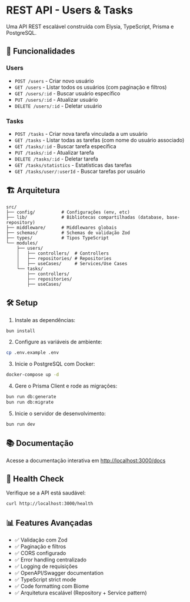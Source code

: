 

# REST API - Users & Tasks

Uma API REST escalável construída com Elysia, TypeScript, Prisma e PostgreSQL.

## 🚀 Funcionalidades

### Users
- `POST /users` - Criar novo usuário
- `GET /users` - Listar todos os usuários (com paginação e filtros)
- `GET /users/:id` - Buscar usuário específico
- `PUT /users/:id` - Atualizar usuário
- `DELETE /users/:id` - Deletar usuário

### Tasks
- `POST /tasks` - Criar nova tarefa vinculada a um usuário
- `GET /tasks` - Listar todas as tarefas (com nome do usuário associado)
- `GET /tasks/:id` - Buscar tarefa específica
- `PUT /tasks/:id` - Atualizar tarefa
- `DELETE /tasks/:id` - Deletar tarefa
- `GET /tasks/statistics` - Estatísticas das tarefas
- `GET /tasks/user/:userId` - Buscar tarefas por usuário

## 🏗️ Arquitetura

```
src/
├── config/          # Configurações (env, etc)
├── lib/             # Bibliotecas compartilhadas (database, base-repository)
├── middleware/      # Middlewares globais
├── schemas/         # Schemas de validação Zod
├── types/           # Tipos TypeScript
└── modules/
    ├── users/
    │   ├── controllers/  # Controllers
    │   ├── repositories/ # Repositories
    │   ├── useCases/     # Services/Use Cases
    └── tasks/
        ├── controllers/
        ├── repositories/
        ├── useCases/
```

## 🛠️ Setup

1. Instale as dependências:
```bash
bun install
```

2. Configure as variáveis de ambiente:
```bash
cp .env.example .env
```

3. Inicie o PostgreSQL com Docker:
```bash
docker-compose up -d
```

4. Gere o Prisma Client e rode as migrações:
```bash
bun run db:generate
bun run db:migrate
```

5. Inicie o servidor de desenvolvimento:
```bash
bun run dev
```

## 📚 Documentação

Acesse a documentação interativa em [http://localhost:3000/docs](http://localhost:3000/docs)

## 🧪 Health Check

Verifique se a API está saudável:
```bash
curl http://localhost:3000/health
```

## 📊 Features Avançadas

- ✅ Validação com Zod
- ✅ Paginação e filtros
- ✅ CORS configurado
- ✅ Error handling centralizado
- ✅ Logging de requisições
- ✅ OpenAPI/Swagger documentation
- ✅ TypeScript strict mode
- ✅ Code formatting com Biome
- ✅ Arquitetura escalável (Repository + Service pattern)
